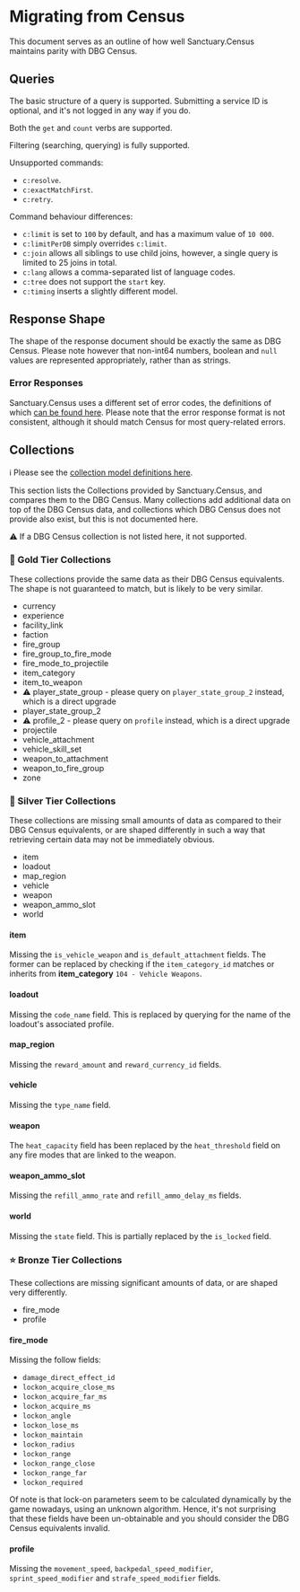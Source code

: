 # Migrating from Census

This document serves as an outline of how well Sanctuary.Census maintains parity with DBG Census.

## Queries

The basic structure of a query is supported. Submitting a service ID is optional, and it's not logged in any way if you do.

Both the `get` and `count` verbs are supported.

Filtering (searching, querying) is fully supported.

Unsupported commands:
- `c:resolve`.
- `c:exactMatchFirst`.
- `c:retry`.

Command behaviour differences:
- `c:limit` is set to `100` by default, and has a maximum value of `10 000`.
- `c:limitPerDB` simply overrides `c:limit`.
- `c:join` allows all siblings to use child joins, however, a single query is limited to 25 joins in total.
- `c:lang` allows a comma-separated list of language codes.
- `c:tree` does not support the `start` key.
- `c:timing` inserts a slightly different model.

## Response Shape

The shape of the response document should be exactly the same as DBG Census. Please note however that
non-int64 numbers, boolean and `null` values are represented appropriately, rather than as strings.

### Error Responses

Sanctuary.Census uses a different set of error codes, the definitions of which [can be found here](../Sanctuary.Census/Models/QueryErrorCode.cs).
Please note that the error response format is not consistent, although it should match Census for most query-related errors.

## Collections

ℹ Please see the [collection model definitions here](../Sanctuary.Census/Models/Collections).

This section lists the Collections provided by Sanctuary.Census, and compares them to the DBG Census.
Many collections add additional data on top of the DBG Census data, and collections which DBG Census does
not provide also exist, but this is not documented here.

⚠ If a DBG Census collection is not listed here, it not supported.

### 🌠 Gold Tier Collections

These collections provide the same data as their DBG Census equivalents. The shape is not guaranteed to match,
but is likely to be very similar.

- currency
- experience
- facility_link
- faction
- fire_group
- fire_group_to_fire_mode
- fire_mode_to_projectile
- item_category
- item_to_weapon
- ⚠ player_state_group - please query on `player_state_group_2` instead, which is a direct upgrade
- player_state_group_2
- ⚠ profile_2 - please query on `profile` instead, which is a direct upgrade
- projectile
- vehicle_attachment
- vehicle_skill_set
- weapon_to_attachment
- weapon_to_fire_group
- zone

### 🌟 Silver Tier Collections

These collections are missing small amounts of data as compared to their DBG Census equivalents, or are shaped differently
in such a way that retrieving certain data may not be immediately obvious.

- item
- loadout
- map_region
- vehicle
- weapon
- weapon_ammo_slot
- world

#### item

Missing the `is_vehicle_weapon` and `is_default_attachment` fields. The former can be replaced by checking
if the `item_category_id` matches or inherits from **item_category** `104 - Vehicle Weapons`.

#### loadout

Missing the `code_name` field. This is replaced by querying for the name of the loadout's associated profile.

#### map_region

Missing the `reward_amount` and `reward_currency_id` fields.

#### vehicle

Missing the `type_name` field.

#### weapon

The `heat_capacity` field has been replaced by the `heat_threshold` field on any fire modes that
are linked to the weapon.

#### weapon_ammo_slot

Missing the `refill_ammo_rate` and `refill_ammo_delay_ms` fields.

#### world

Missing the `state` field. This is partially replaced by the `is_locked` field.

### ⭐ Bronze Tier Collections

These collections are missing significant amounts of data, or are shaped very differently.

- fire_mode
- profile

#### fire_mode

Missing the follow fields:
- `damage_direct_effect_id`
- `lockon_acquire_close_ms`
- `lockon_acquire_far_ms`
- `lockon_acquire_ms`
- `lockon_angle`
- `lockon_lose_ms`
- `lockon_maintain`
- `lockon_radius`
- `lockon_range`
- `lockon_range_close`
- `lockon_range_far`
- `lockon_required`

Of note is that lock-on parameters seem to be calculated dynamically by the game nowadays, using an unknown
algorithm. Hence, it's not surprising that these fields have been un-obtainable and you should consider
the DBG Census equivalents invalid.

#### profile

Missing the `movement_speed`, `backpedal_speed_modifier`, `sprint_speed_modifier` and `strafe_speed_modifier` fields.
